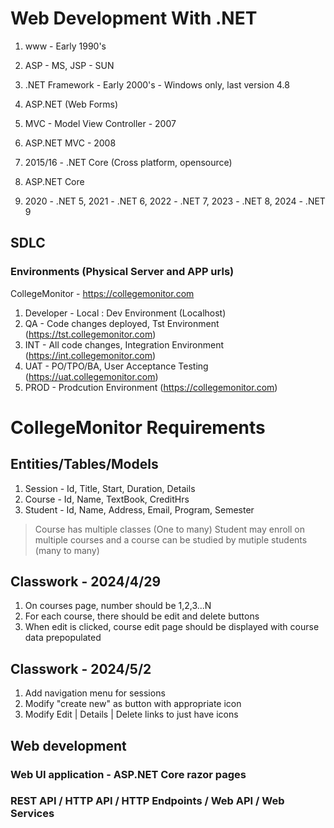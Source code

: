 # Web Development With .NET

1. www - Early 1990's
1. ASP - MS, JSP - SUN
1. .NET Framework - Early 2000's - Windows only, last version 4.8
1. ASP.NET (Web Forms)
1. MVC - Model View Controller - 2007
1. ASP.NET MVC - 2008

1. 2015/16 - .NET Core (Cross platform, opensource)
1. ASP.NET Core
1. 2020 - .NET 5, 2021 - .NET 6, 2022 - .NET 7, 2023 - .NET 8, 2024 - .NET 9


## SDLC
### Environments (Physical Server and APP urls)
CollegeMonitor - https://collegemonitor.com

1. Developer - Local : Dev Environment (Localhost)
1. QA - Code changes deployed, Tst Environment (https://tst.collegemonitor.com)
1. INT - All code changes, Integration Environment (https://int.collegemonitor.com)
1. UAT - PO/TPO/BA, User Acceptance Testing (https://uat.collegemonitor.com)
1. PROD - Prodcution Environment (https://collegemonitor.com)



# CollegeMonitor Requirements

## Entities/Tables/Models
1. Session - Id, Title, Start, Duration, Details
1. Course - Id, Name, TextBook, CreditHrs
1. Student - Id, Name, Address, Email, Program, Semester

> Course has multiple classes (One to many)
> Student may enroll on multiple courses and a course can be studied by mutiple students (many to many)


## Classwork - 2024/4/29
1. On courses page, number should be 1,2,3...N
1. For each course, there should be edit and delete buttons
1. When edit is clicked, course edit page should be displayed with course data prepopulated

## Classwork - 2024/5/2
1. Add navigation menu for sessions
2. Modify "create new" as button with appropriate icon
3. Modify Edit | Details | Delete links to just have icons


## Web development
### Web UI application - ASP.NET Core razor pages
### REST API / HTTP API / HTTP Endpoints / Web API / Web Services
